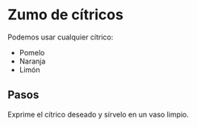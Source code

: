 # Zumo de cítricos

Podemos usar cualquier cítrico:
* Pomelo
* Naranja
* Limón

## Pasos
Exprime el cítrico deseado y sírvelo en un vaso limpio.

